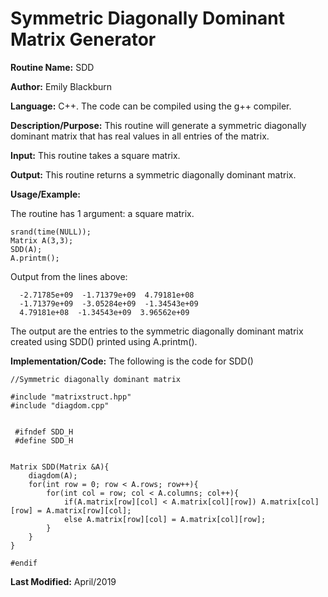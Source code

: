 # Symmetric Diagonally Dominant Matrix Generator

**Routine Name:**           SDD

**Author:** Emily Blackburn

**Language:** C++. The code can be compiled using the g++ compiler.

**Description/Purpose:** This routine will generate a symmetric diagonally dominant matrix that has real values in all entries of the matrix.

**Input:** This routine takes a square matrix.

**Output:** This routine returns a symmetric diagonally dominant matrix.

**Usage/Example:**

The routine has 1 argument: a square matrix.

    srand(time(NULL));
    Matrix A(3,3);
    SDD(A);
    A.printm();

Output from the lines above:

      -2.71785e+09  -1.71379e+09  4.79181e+08
      -1.71379e+09  -3.05284e+09  -1.34543e+09
      4.79181e+08  -1.34543e+09  3.96562e+09
      
The output are the entries to the symmetric diagonally dominant matrix created using SDD() printed using A.printm().

**Implementation/Code:** The following is the code for SDD()

    //Symmetric diagonally dominant matrix

    #include "matrixstruct.hpp"
    #include "diagdom.cpp"


     #ifndef SDD_H
     #define SDD_H


    Matrix SDD(Matrix &A){
        diagdom(A);
        for(int row = 0; row < A.rows; row++){
            for(int col = row; col < A.columns; col++){
                if(A.matrix[row][col] < A.matrix[col][row]) A.matrix[col][row] = A.matrix[row][col];
                else A.matrix[row][col] = A.matrix[col][row];
            }
        }
    }

    #endif


**Last Modified:** April/2019
